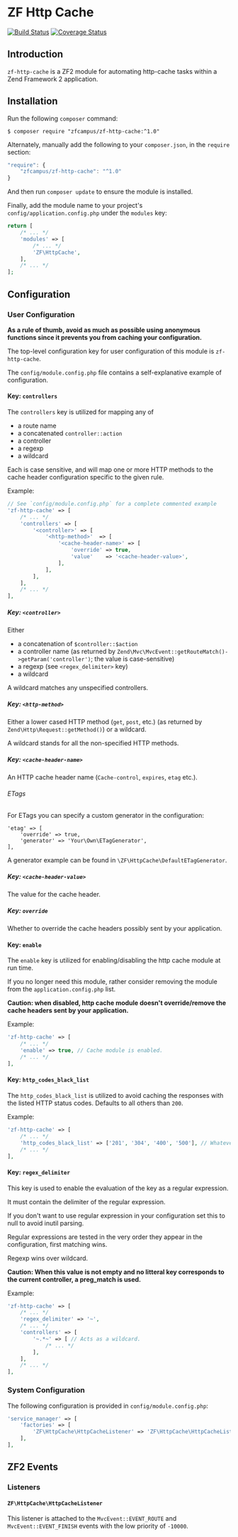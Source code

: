 ZF Http Cache
=============

[![Build Status](https://secure.travis-ci.org/zfcampus/zf-http-cache.svg?branch=master)](https://secure.travis-ci.org/zfcampus/zf-http-cache)
[![Coverage Status](https://coveralls.io/repos/github/zfcampus/zf-http-cache/badge.svg?branch=master)](https://coveralls.io/github/zfcampus/zf-http-cache?branch=master)

Introduction
------------

`zf-http-cache` is a ZF2 module for automating http-cache tasks within a Zend Framework 2
application.

Installation
------------

Run the following `composer` command:

```console
$ composer require "zfcampus/zf-http-cache:^1.0"
```

Alternately, manually add the following to your `composer.json`, in the `require` section:

```javascript
"require": {
    "zfcampus/zf-http-cache": "^1.0"
}
```

And then run `composer update` to ensure the module is installed.

Finally, add the module name to your project's `config/application.config.php` under the `modules`
key:


```php
return [
    /* ... */
    'modules' => [
        /* ... */
        'ZF\HttpCache',
    ],
    /* ... */
];
```

Configuration
-------------

### User Configuration

**As a rule of thumb, avoid as much as possible using anonymous functions since it prevents you from caching your configuration.** 

The top-level configuration key for user configuration of this module is `zf-http-cache`.

The `config/module.config.php` file contains a self-explanative example of configuration.

#### Key: `controllers`

The `controllers` key is utilized for mapping any of

- a route name
- a concatenated `controller::action`
- a controller
- a regexp 
- a wildcard

Each is case sensitive, and will map one or more HTTP methods to the cache
header configuration specific to the given rule.

Example:

```php
// See `config/module.config.php` for a complete commented example
'zf-http-cache' => [
    /* ... */
    'controllers' => [
        '<controller>' => [
            '<http-method>'  => [
                '<cache-header-name>' => [
                    'override' => true,
                    'value'    => '<cache-header-value>',
                ],
            ],
        ],
    ],
    /* ... */
],    
```

##### Key: `<controller>` 

Either 

- a concatenation of `$controller::$action` 
- a controller name (as returned by `Zend\Mvc\MvcEvent::getRouteMatch()->getParam('controller')`;
  the value is case-sensitive) 
- a regexp (see `<regex_delimiter>` key)
- a wildcard

A wildcard matches any unspecified controllers.

##### Key: `<http-method>` 

Either a lower cased HTTP method (`get`, `post`, etc.) (as returned by `Zend\Http\Request::getMethod()`) or a wildcard.

A wildcard stands for all the non-specified HTTP methods.

##### Key: `<cache-header-name>` 

An HTTP cache header name (`Cache-control`, `expires`, `etag` etc.).

###### ETags

For ETags you can specify a custom generator in the configuration:

```
'etag' => [
    'override' => true,
    'generator' => 'Your\Own\ETagGenerator',
],
```

A generator example can be found in `\ZF\HttpCache\DefaultETagGenerator`. 


##### Key: `<cache-header-value>`

The value for the cache header. 

##### Key: `override`

Whether to override the cache headers possibly sent by your application.

#### Key: `enable`

The `enable` key is utilized for enabling/disabling the http cache module at run time.

If you no longer need this module, rather consider removing the module from the `application.config.php` list.

**Caution: when disabled, http cache module doesn't override/remove the cache headers sent by your application.**

Example:

```php
'zf-http-cache' => [
    /* ... */
    'enable' => true, // Cache module is enabled.
    /* ... */
],
```

#### Key: `http_codes_black_list`

The `http_codes_black_list` is utilized to avoid caching the responses with the listed HTTP status codes.
Defaults to all others than `200`.

Example:

```php
'zf-http-cache' => [
    /* ... */
    'http_codes_black_list' => ['201', '304', '400', '500'], // Whatever the other configurations, the responses with these HTTP codes won't be cached.
    /* ... */
],
```

#### Key: `regex_delimiter`

This key is used to enable the evaluation of the <controller> key as a regular expression.

It must contain the delimiter of the regular expression.

If you don't want to use regular expression in your configuration set this to null to avoid inutil parsing.

Regular expressions are tested in the very order they appear in the configuration, first matching wins.

Regexp wins over wildcard.

**Caution: When this value is not empty and no litteral key corresponds to the current controller, a preg_match is used.**

Example:

```php
'zf-http-cache' => [
    /* ... */
    'regex_delimiter' => '~',
    /* ... */
    'controllers' => [
        '~.*~' => [ // Acts as a wildcard.
            /* ... */
        ],
    ],
    /* ... */
],
```

### System Configuration

The following configuration is provided in `config/module.config.php`:

```php
'service_manager' => [
    'factories' => [
        'ZF\HttpCache\HttpCacheListener' => 'ZF\HttpCache\HttpCacheListenerFactory',
    ],
],
```

ZF2 Events
----------

### Listeners

#### `ZF\HttpCache\HttpCacheListener`

This listener is attached to the `MvcEvent::EVENT_ROUTE` and `MvcEvent::EVENT_FINISH` events with the low priority of `-10000`.
